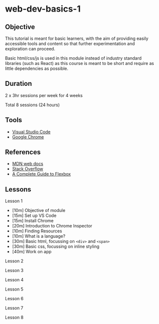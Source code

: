 # web-dev-basics-1

## Objective

This tutorial is meant for basic learners, with the aim of providing easily accessible tools and content so that further experimentation and exploration can proceed.

Basic html/css/js is used in this module instead of industry standard libraries (such as React) as this course is meant to be short and require as little dependencies as possible.

## Duration

2 x 3hr sessions per week for 4 weeks

Total 8 sessions (24 hours)

## Tools

- [Visual Studio Code](https://code.visualstudio.com/)
- [Google Chrome](https://www.google.com/chrome/)

## References

- [MDN web docs](https://developer.mozilla.org/en-US/)
- [Stack Overflow](https://stackoverflow.com/)
- [A Complete Guide to Flexbox](https://css-tricks.com/snippets/css/a-guide-to-flexbox/)

## Lessons

Lesson 1

- [10m] Objective of module
- [15m] Set up VS Code
- [15m] Install Chrome
- [20m] Introduction to Chrome Inspector
- [10m] Finding Resources
- [10m] What is a language?
- [30m] Basic html, focussing on `<div>` and `<span>`
- [30m] Basic css, focussing on inline styling
- [40m] Work on app

Lesson 2

Lesson 3

Lesson 4

Lesson 5

Lesson 6

Lesson 7

Lesson 8
